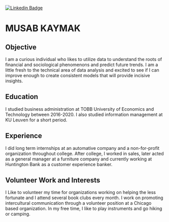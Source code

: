 [![Linkedin Badge](https://img.shields.io/badge/-MKaymak-blue?style=flat&logo=Linkedin&logoColor=white&link=https://www.linkedin.com/in/musab-kaymak-26b617178/)](https://www.linkedin.com/in/musab-kaymak-26b617178/)

# MUSAB KAYMAK

## Objective

I am a curious individual who likes to utilize data to understand the roots of financial and sociological phenomenons and predict future trends. I am a little fresh to the technical area of data analysis and excited to see if I can improve enough to create consistent models that will provide incisive insights.

## Education

I studied business administration at TOBB University of Economics and Technology between 2016-2020. I also studied information management at KU Leuven for a short period.

## Experience

I did long term internships at an automative company and a non-for-profit organization throughout college. After college, I worked in sales, later acted as a general manager at a furniture company and currently working at Huntington Bank as a customer experience banker.

## Volunteer Work and Interests

I Like to volunteer my time for organizations working on helping the less fortunate and I attend several book clubs every month. I work on promoting intercultural communication through a volunteer position at a Chicago based organization. In my free time, I like to play instruments and go hiking or camping.





